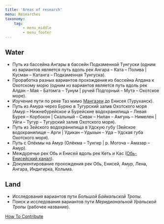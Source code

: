 ```yaml
---
title: 'Areas of research'
menu: Researches
taxonomy:
    tag:
        - menu_middle
        - menu_footer
---
```


## Water

* Путь из бассейна Ангары в бассейн Подкаменной Тунгуски (одним из вариантов является путь вдоль рек Ангара – Ката – Полива | Кусман – Катанга – Подкаменная Тунгуска).
* Проработка разных вариантов прохождения из бассейна Алдана к Охотскому морю (одним из вариантов является путь вдоль рек Алдан – Мая – Батомга – Тунум | ручей Подгорный – Мутэ – Охотское море).
* Изучение пути по реке Таз мимо [Мангазеи](https://ru.wikipedia.org/wiki/Мангазея) до Енисея (Туруханск).
* Путь из Амура через Бурею в Тугурский залив Охотского моря (Амур – Нижнебурейское и Бурейские водохранилища – Левая Бурея – Корбохон | Скальный – Сивак – Нилан – Амгунь – Нимелен | Уйги – Тугур – Тугурский залив Охотского моря).
* Путь из Зейского водохранилища в Удскую губу (Зейское водохранилище – Арги | Удикан – Удыхын – Уда – Удская губа Охотского моря).
* Путь с Олёкмы на Амур (Олёкма – Тунгир | р. Могоча – Амазар – Амур).
* Междуречье рек Обь и Енисей вдоль рек Кеть и Кас ([Обь-Енисейский канал](https://ru.wikipedia.org/wiki/Обь-Енисейский_канал)).
* Документирование прохождения рек Обь, Енисей, Амур, Лена, Ангара, Индигирка, Колыма.

## Land

* Исследования вариантов пути _Большой Байкальской Тропы_.
* Поиск и исследования вариантов пути _Меридианальной Уральской Тропы_ (рабочее название).

[How To Contribute](/how-to-contribute)